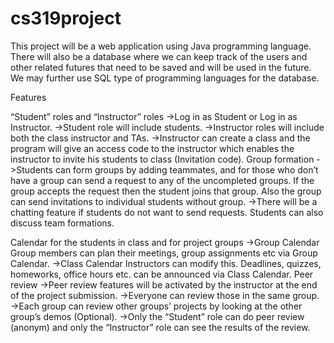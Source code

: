 # cs319project
This project will be a web application using Java programming language. 
There will also be a database where we can keep track of the users and other 
related futures that need to be saved and will be used in the future. 
We may further use SQL type of programming languages for the database.

Features

“Student” roles and “Instructor” roles
  ->Log in as Student or Log in as Instructor.
  ->Student role will include students.
  ->Instructor roles will include both the class instructor and TAs. 
  ->Instructor can create a class and the program will give an access code 
    to the instructor which enables the instructor to invite his students to class (Invitation code).
Group formation
  ->Students can form groups by adding teammates, and for those who don’t have a group can 
    send a request to any of the uncompleted groups. If the group accepts the request then 
    the student joins that group. Also the group can send invitations to individual students without group. 
  ->There will be a chatting feature if students do not want to send requests. Students can also discuss team formations.

Calendar for the students in class and for project groups
  ->Group Calendar
      Group members can plan their meetings, group assignments etc via Group Calendar.
  ->Class Calendar
      Instructors can modify this.
      Deadlines, quizzes, homeworks, office hours etc. can be announced via Class Calendar.
Peer review
  ->Peer review features will be activated by the instructor at the end of the project submission. 
  ->Everyone can review those in the same group.
  ->Each group can review other groups’ projects by looking at the other group’s demos (Optional).
  ->Only the “Student” role can do peer review (anonym) and only the “Instructor” role can see the results of the review.


